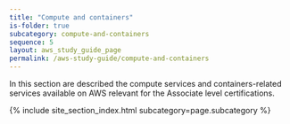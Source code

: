 ```yaml
---
title: "Compute and containers"
is-folder: true
subcategory: compute-and-containers
sequence: 5
layout: aws_study_guide_page
permalink: /aws-study-guide/compute-and-containers
---
```


In this section are described the compute services and containers-related services available on AWS relevant for the Associate level certifications.

{% include site_section_index.html subcategory=page.subcategory %}